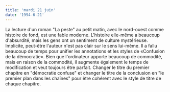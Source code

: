 ```yaml
---
title: 'mardi 21 juin'
date: '1994-6-21'
---
```


La lecture d'un roman "La peste" au petit matin, avec le nord-ouest comme histoire de fond, est une fable moderne. L'histoire elle-même a beaucoup d'absurdité, mais les gens ont un sentiment de culture mystérieuse. Implicite, peut-être l'auteur n'est pas clair sur le sens lui-même. Il a fallu beaucoup de temps pour unifier les annotations et les styles de «Confusion de la démocratie». Bien que l'ordinateur apporte beaucoup de commodité, mais en raison de la commodité, il augmente également le temps de modification et veut toujours être parfait. Changer le titre du premier chapitre en "démocratie confuse" et changer le titre de la conclusion en "le premier plan dans les chaînes" pour être cohérent avec le style de titre de chaque chapitre.

